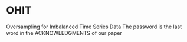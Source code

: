 # OHIT
Oversampling for Imbalanced Time Series Data
The password is the last word in the ACKNOWLEDGMENTS of our paper
